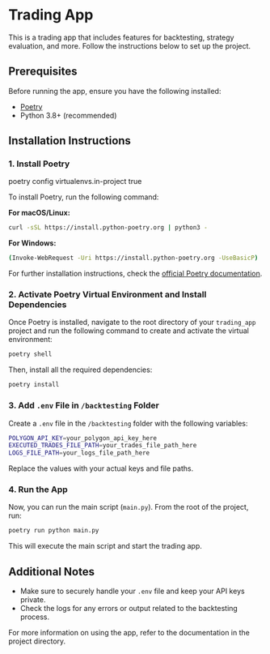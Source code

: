 
# Trading App

This is a trading app that includes features for backtesting, strategy evaluation, and more. Follow the instructions below to set up the project.

## Prerequisites

Before running the app, ensure you have the following installed:

- [Poetry](https://python-poetry.org/docs/)
- Python 3.8+ (recommended)

## Installation Instructions

### 1. Install Poetry 

poetry config virtualenvs.in-project true

To install Poetry, run the following command:

**For macOS/Linux:**
```bash
curl -sSL https://install.python-poetry.org | python3 -
```

**For Windows:**
```bash
(Invoke-WebRequest -Uri https://install.python-poetry.org -UseBasicP) | python -
```

For further installation instructions, check the [official Poetry documentation](https://python-poetry.org/docs/#installation).

### 2. Activate Poetry Virtual Environment and Install Dependencies

Once Poetry is installed, navigate to the root directory of your `trading_app` project and run the following command to create and activate the virtual environment:

```bash
poetry shell
```

Then, install all the required dependencies:

```bash
poetry install
```

### 3. Add `.env` File in `/backtesting` Folder

Create a `.env` file in the `/backtesting` folder with the following variables:

```bash
POLYGON_API_KEY=your_polygon_api_key_here
EXECUTED_TRADES_FILE_PATH=your_trades_file_path_here
LOGS_FILE_PATH=your_logs_file_path_here
```

Replace the values with your actual keys and file paths.

### 4. Run the App

Now, you can run the main script (`main.py`). From the root of the project, run:

```bash
poetry run python main.py
```

This will execute the main script and start the trading app.

## Additional Notes

- Make sure to securely handle your `.env` file and keep your API keys private.
- Check the logs for any errors or output related to the backtesting process.

For more information on using the app, refer to the documentation in the project directory.

